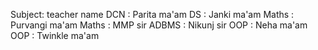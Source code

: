 Subject: teacher name
DCN : Parita ma'am
DS : Janki ma'am
Maths : Purvangi ma'am
Maths : MMP sir
ADBMS : Nikunj sir
OOP : Neha ma'am 
OOP : Twinkle ma'am

